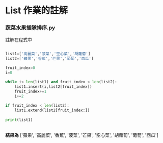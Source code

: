 # List 作業的註解

### 蔬菜水果插隊排序.py
註解在程式中
```Python

list1=['高麗菜','菠菜','空心菜','胡蘿蔔']
list2=['蘋果','香蕉','芒果','葡萄','西瓜']

fruit_index=0
i=0

while i< len(list1) and fruit_index < len(list2):
    list1.insert(i,list2[fruit_index])
    fruit_index+=1
    i+=2
    
if fruit_index < len(list2):
    list1.extend(list2[fruit_index:])
    
print(list1)
 
```
**結果為**
['蘋果', '高麗菜', '香蕉', '菠菜', '芒果', '空心菜', '胡蘿蔔', '葡萄', '西瓜']